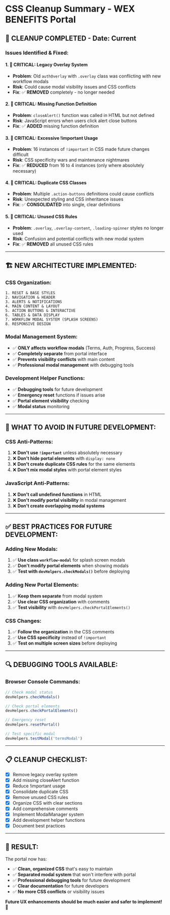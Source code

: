 # CSS Cleanup Summary - WEX BENEFITS Portal

## 🧹 **CLEANUP COMPLETED - Date: Current**

### **Issues Identified & Fixed:**

#### **1. 🚨 CRITICAL: Legacy Overlay System**
- **Problem**: Old `authOverlay` with `.overlay` class was conflicting with new workflow modals
- **Risk**: Could cause modal visibility issues and CSS conflicts
- **Fix**: ✅ **REMOVED** completely - no longer needed

#### **2. 🚨 CRITICAL: Missing Function Definition**
- **Problem**: `closeAlert()` function was called in HTML but not defined
- **Risk**: JavaScript errors when users click alert close buttons
- **Fix**: ✅ **ADDED** missing function definition

#### **3. 🚨 CRITICAL: Excessive !important Usage**
- **Problem**: 16 instances of `!important` in CSS made future changes difficult
- **Risk**: CSS specificity wars and maintenance nightmares
- **Fix**: ✅ **REDUCED** from 16 to 4 instances (only where absolutely necessary)

#### **4. 🚨 CRITICAL: Duplicate CSS Classes**
- **Problem**: Multiple `.action-buttons` definitions could cause conflicts
- **Risk**: Unexpected styling and CSS inheritance issues
- **Fix**: ✅ **CONSOLIDATED** into single, clear definitions

#### **5. 🚨 CRITICAL: Unused CSS Rules**
- **Problem**: `.overlay`, `.overlay-content`, `.loading-spinner` styles no longer used
- **Risk**: Confusion and potential conflicts with new modal system
- **Fix**: ✅ **REMOVED** all unused CSS rules

---

## 🏗️ **NEW ARCHITECTURE IMPLEMENTED:**

### **CSS Organization:**
```
1. RESET & BASE STYLES
2. NAVIGATION & HEADER  
3. ALERTS & NOTIFICATIONS
4. MAIN CONTENT & LAYOUT
5. ACTION BUTTONS & INTERACTIVE
6. TABLES & DATA DISPLAY
7. WORKFLOW MODAL SYSTEM (SPLASH SCREENS)
8. RESPONSIVE DESIGN
```

### **Modal Management System:**
- ✅ **ONLY affects workflow modals** (Terms, Auth, Progress, Success)
- ✅ **Completely separate** from portal interface
- ✅ **Prevents visibility conflicts** with main content
- ✅ **Professional modal management** with debugging tools

### **Development Helper Functions:**
- ✅ **Debugging tools** for future development
- ✅ **Emergency reset** functions if issues arise
- ✅ **Portal element visibility** checking
- ✅ **Modal status** monitoring

---

## 🚫 **WHAT TO AVOID IN FUTURE DEVELOPMENT:**

### **CSS Anti-Patterns:**
1. ❌ **Don't use `!important`** unless absolutely necessary
2. ❌ **Don't hide portal elements** with `display: none`
3. ❌ **Don't create duplicate CSS rules** for the same elements
4. ❌ **Don't mix modal styles** with portal element styles

### **JavaScript Anti-Patterns:**
1. ❌ **Don't call undefined functions** in HTML
2. ❌ **Don't modify portal visibility** in modal management
3. ❌ **Don't create overlapping modal systems**

---

## ✅ **BEST PRACTICES FOR FUTURE DEVELOPMENT:**

### **Adding New Modals:**
1. ✅ **Use class `workflow-modal`** for splash screen modals
2. ✅ **Don't modify portal elements** when showing modals
3. ✅ **Test with `devHelpers.checkModals()`** before deploying

### **Adding New Portal Elements:**
1. ✅ **Keep them separate** from modal system
2. ✅ **Use clear CSS organization** with comments
3. ✅ **Test visibility** with `devHelpers.checkPortalElements()`

### **CSS Changes:**
1. ✅ **Follow the organization** in the CSS comments
2. ✅ **Use CSS specificity** instead of `!important`
3. ✅ **Test on multiple screen sizes** before deploying

---

## 🔍 **DEBUGGING TOOLS AVAILABLE:**

### **Browser Console Commands:**
```javascript
// Check modal status
devHelpers.checkModals()

// Check portal elements
devHelpers.checkPortalElements()

// Emergency reset
devHelpers.resetPortal()

// Test specific modal
devHelpers.testModal('termsModal')
```

---

## 📋 **CLEANUP CHECKLIST:**

- [x] Remove legacy overlay system
- [x] Add missing closeAlert function
- [x] Reduce !important usage
- [x] Consolidate duplicate CSS
- [x] Remove unused CSS rules
- [x] Organize CSS with clear sections
- [x] Add comprehensive comments
- [x] Implement ModalManager system
- [x] Add development helper functions
- [x] Document best practices

---

## 🎯 **RESULT:**

The portal now has:
- ✅ **Clean, organized CSS** that's easy to maintain
- ✅ **Separated modal system** that won't interfere with portal
- ✅ **Professional debugging tools** for future development
- ✅ **Clear documentation** for future developers
- ✅ **No more CSS conflicts** or visibility issues

**Future UX enhancements should be much easier and safer to implement!** 🚀

